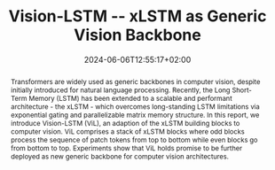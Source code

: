 ---
# Documentation: https://wowchemy.com/docs/managing-content/

title: Vision-LSTM -- xLSTM as Generic Vision Backbone
subtitle: ''
summary: 'We introduce Vision-LSTM (ViL), an adaption of the xLSTM building blocks to computer vision.'
authors:
- Benedikt Alkin 
- Maximilian Beck
- Korbinian Poeppel
- Sepp Hochreiter
- Johannes Brandstetter
tags: ['Computer Vision', 'xLSTM', 'Pretraining', 'Deep Learning']
categories: ['Computer Vision']
date: 2024-06-06T12:55:17+02:00
lastmod: 2024-06-06T12:55:17+02:00
featured: false
draft: false

# Featured image
# To use, add an image named `featured.jpg/png` to your page's folder.
# Focal points: Smart, Center, TopLeft, Top, TopRight, Left, Right, BottomLeft, Bottom, BottomRight.
image:
  caption: 'Vision-LSTM architecture'
  focal_point: 'TopRight'
  preview_only: false

# Projects (optional).
#   Associate this post with one or more of your projects.
#   Simply enter your project's folder or file name without extension.
#   E.g. `projects = ["internal-project"]` references `content/project/deep-learning/index.md`.
#   Otherwise, set `projects = []`.
projects: []
publishDate: '2024-06-06T12:55:17+02:00'
publication_types:
- '1'
abstract: 'Transformers are widely used as generic backbones in computer vision, despite initially introduced for natural language processing. Recently, the Long Short-Term Memory (LSTM) has been extended to a scalable and performant architecture - the xLSTM - which overcomes long-standing LSTM limitations via exponential gating and parallelizable matrix memory structure. In this report, we introduce Vision-LSTM (ViL), an adaption of the xLSTM building blocks to computer vision. ViL comprises a stack of xLSTM blocks where odd blocks process the sequence of patch tokens from top to bottom while even blocks go from bottom to top. Experiments show that ViL holds promise to be further deployed as new generic backbone for computer vision architectures.'
publication: 'Preprint'
url_pdf: https://arxiv.org/abs/2406.04303
url_code: https://github.com/nx-ai/vision-lstm
url_project: https://nx-ai.github.io/vision-lstm/
---